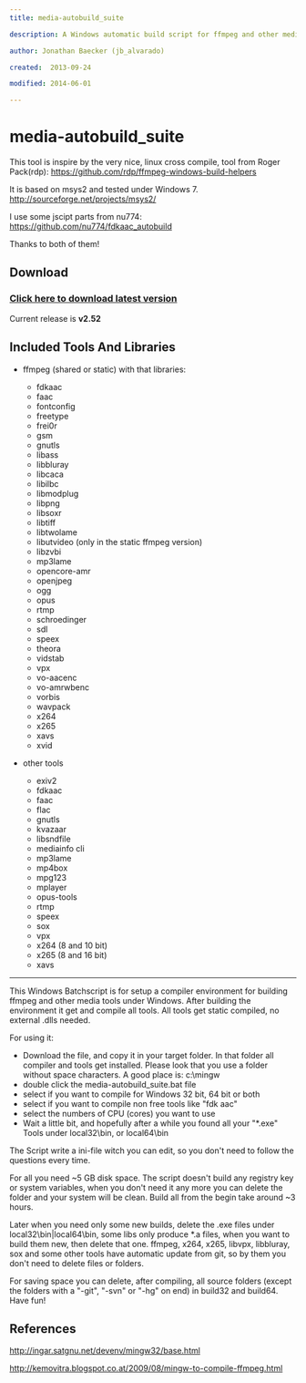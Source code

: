 ```yaml
---
title: media-autobuild_suite

description: A Windows automatic build script for ffmpeg and other media tools

author: Jonathan Baecker (jb_alvarado)

created:  2013-09-24

modified: 2014-06-01

---
```



media-autobuild_suite
=========

This tool is inspire by the very nice, linux cross compile, tool from Roger Pack(rdp):
https://github.com/rdp/ffmpeg-windows-build-helpers

It is based on msys2 and tested under Windows 7.
http://sourceforge.net/projects/msys2/

I use some jscipt parts from nu774:
https://github.com/nu774/fdkaac_autobuild

Thanks to both of them!


Download
--------

### [Click here to download latest version](https://github.com/jb-alvarado/media-autobuild_suite/archive/master.zip)

Current release is **v2.52**


Included Tools And Libraries
--------

 - ffmpeg (shared or static) with that libraries:
	- fdkaac
	- faac
	- fontconfig
	- freetype
	- frei0r
	- gsm
	- gnutls
	- libass
	- libbluray
	- libcaca
	- libilbc
	- libmodplug
	- libpng
	- libsoxr
	- libtiff
	- libtwolame
	- libutvideo (only in the static ffmpeg version)
	- libzvbi
	- mp3lame
	- opencore-amr
	- openjpeg
	- ogg
	- opus
	- rtmp
	- schroedinger
	- sdl
	- speex
	- theora
	- vidstab
	- vpx
	- vo-aacenc
	- vo-amrwbenc
	- vorbis
	- wavpack
	- x264
	- x265
	- xavs
	- xvid
	
 - other tools
	- exiv2
	- fdkaac
	- faac
	- flac
	- gnutls
	- kvazaar
	- libsndfile
	- mediainfo cli
	- mp3lame
	- mp4box
	- mpg123
	- mplayer
	- opus-tools
	- rtmp
	- speex
	- sox 
	- vpx
	- x264 (8 and 10 bit)
	- x265 (8 and 16 bit)
	- xavs	


--------


This Windows Batchscript is for setup a compiler environment for building ffmpeg and other media tools under Windows.
After building the environment it get and compile all tools. All tools get static compiled, no external .dlls needed.

For using it:
 - Download the file, and copy it in your target folder. In that folder all compiler and tools get installed. Please look that you use a folder without space characters. A good place is: c:\mingw
 - double click the media-autobuild_suite.bat file 
 - select if you want to compile for Windows 32 bit, 64 bit or both
 - select if you want to compile non free tools like "fdk aac"
 - select the numbers of CPU (cores) you want to use
 - Wait a little bit, and hopefully after a while you found all your "*.exe" Tools under local32\bin, or local64\bin
 
The Script write a ini-file witch you can edit, so you don't need to follow the questions every time.

For all you need ~5 GB disk space.
The script doesn't build any registry key or system variables, when you don't need it any more you can delete the folder and your system will be clean. 
Build all from the begin take around ~3 hours.

Later when you need only some new builds, delete the .exe files under local32\bin|local64\bin, some libs only produce *.a files, when you want to build them new, then delete that one. ffmpeg, x264, x265, libvpx, libbluray, sox and some other tools have automatic update from git, so by them you don't need to delete files or folders. 

For saving space you can delete, after compiling, all source folders (except the folders with a "-git", "-svn" or "-hg" on end) in build32 and build64.
Have fun!


References
--------

http://ingar.satgnu.net/devenv/mingw32/base.html


http://kemovitra.blogspot.co.at/2009/08/mingw-to-compile-ffmpeg.html
